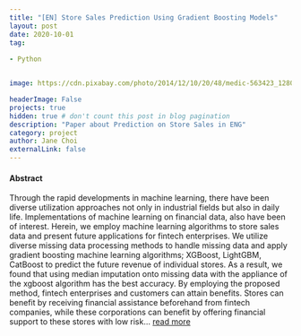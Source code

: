 ```yaml
---
title: "[EN] Store Sales Prediction Using Gradient Boosting Models"
layout: post
date: 2020-10-01 
tag: 
 
- Python


image: https://cdn.pixabay.com/photo/2014/12/10/20/48/medic-563423_1280.jpg

headerImage: False 
projects: true
hidden: true # don't count this post in blog pagination
description: "Paper about Prediction on Store Sales in ENG" 
category: project
author: Jane Choi 
externalLink: false  
---
```


#### Abstract
Through the rapid developments in machine learning, there have been diverse utilization approaches not only in industrial fields but also in daily life. Implementations of machine learning on financial data, also have been of interest. Herein, we employ machine learning algorithms to store sales data and present future applications for fintech enterprises. We utilize diverse missing data processing methods to handle missing data and apply gradient boosting machine learning algorithms; XGBoost, LightGBM, CatBoost to predict the future revenue of individual stores. As a result, we found that using median imputation onto missing data with the appliance of the xgboost algorithm has the best accuracy. By employing the proposed method, fintech enterprises and customers can attain benefits. Stores can benefit by receiving financial assistance beforehand from fintech companies, while these corporations can benefit by offering financial support to these stores with low risk... [read more](https://github.com/jaeyoung-jane-choi/papers/blob/main/Short_ENG_Store_sales_prediction.pdf) 
